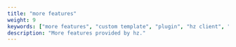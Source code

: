 ```yaml
---
title: "more features"
weight: 9
keywords: ["more features", "custom template", "plugin", "hz client", "api.none"]
description: "More features provided by hz."
---
```

